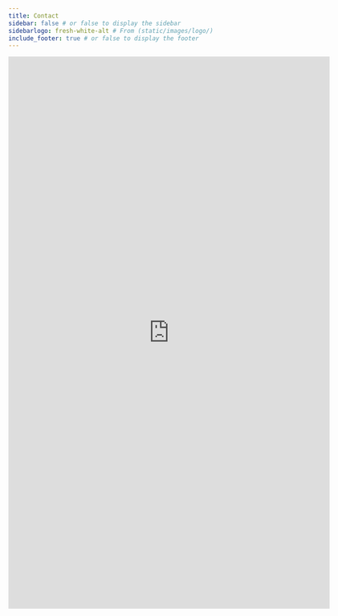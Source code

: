 ```yaml
---
title: Contact
sidebar: false # or false to display the sidebar
sidebarlogo: fresh-white-alt # From (static/images/logo/)
include_footer: true # or false to display the footer
---
```



<iframe src="https://docs.google.com/forms/d/e/1FAIpQLSewqz_DiHqwhH83XavamrpiqLbU2ib5wJzRXIIWK_Ti7q_d8A/viewform?embedded=true" width="640" height="1100" frameborder="0" marginheight="0" marginwidth="0">Loading…</iframe>